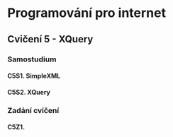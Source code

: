 # Programování pro internet

## Cvičení 5 - XQuery

### Samostudium

#### C5S1. SimpleXML

#### C5S2. XQuery

### Zadání cvičení

#### C5Z1. 


